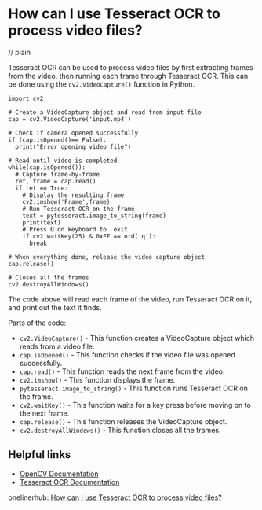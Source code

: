 # How can I use Tesseract OCR to process video files?
// plain

Tesseract OCR can be used to process video files by first extracting frames from the video, then running each frame through Tesseract OCR. This can be done using the `cv2.VideoCapture()` function in Python.

```
import cv2

# Create a VideoCapture object and read from input file
cap = cv2.VideoCapture('input.mp4')

# Check if camera opened successfully
if (cap.isOpened()== False):
  print("Error opening video file")

# Read until video is completed
while(cap.isOpened()):
  # Capture frame-by-frame
  ret, frame = cap.read()
  if ret == True:
    # Display the resulting frame
    cv2.imshow('Frame',frame)
    # Run Tesseract OCR on the frame
    text = pytesseract.image_to_string(frame)
    print(text)
    # Press Q on keyboard to  exit
    if cv2.waitKey(25) & 0xFF == ord('q'):
      break

# When everything done, release the video capture object
cap.release()

# Closes all the frames
cv2.destroyAllWindows()
```

The code above will read each frame of the video, run Tesseract OCR on it, and print out the text it finds.

Parts of the code:
- `cv2.VideoCapture()` - This function creates a VideoCapture object which reads from a video file.
- `cap.isOpened()` - This function checks if the video file was opened successfully.
- `cap.read()` - This function reads the next frame from the video.
- `cv2.imshow()` - This function displays the frame.
- `pytesseract.image_to_string()` - This function runs Tesseract OCR on the frame.
- `cv2.waitKey()` - This function waits for a key press before moving on to the next frame.
- `cap.release()` - This function releases the VideoCapture object.
- `cv2.destroyAllWindows()` - This function closes all the frames.

## Helpful links
- [OpenCV Documentation](https://docs.opencv.org/2.4/modules/highgui/doc/reading_and_writing_images_and_video.html)
- [Tesseract OCR Documentation](https://github.com/tesseract-ocr/tesseract/wiki)

onelinerhub: [How can I use Tesseract OCR to process video files?](https://onelinerhub.com/tesseract-ocr/how-can-i-use-tesseract-ocr-to-process-video-files)